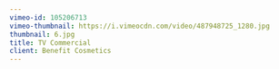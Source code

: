 ```yaml
---
vimeo-id: 105206713
vimeo-thumbnail: https://i.vimeocdn.com/video/487948725_1280.jpg
thumbnail: 6.jpg
title: TV Commercial
client: Benefit Cosmetics
---
```

